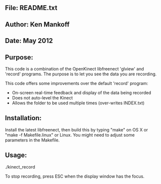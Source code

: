 
## File: README.txt
## Author: Ken Mankoff
## Date: May 2012

## Purpose:

This code is a combination of the OpenKinect libfreenect 'glview' and
'record' programs. The purpose is to let you see the data you are
recording. 

This code offers some improvements over the default 'record' program:

* On-screen real-time feedback and display of the data being recorded
* Does not auto-level the Kinect
* Allows the folder to be used multiple times (over-writes INDEX.txt)

## Installation:

Install the latest libfreenect, then build this by typing
"make" on OS X or "make -f Makefile.linux" or Linux. You might need to
adjust some parameters in the Makefile.

## Usage:

./kinect_record <folder>

To stop recording, press ESC when the display window has the focus.
